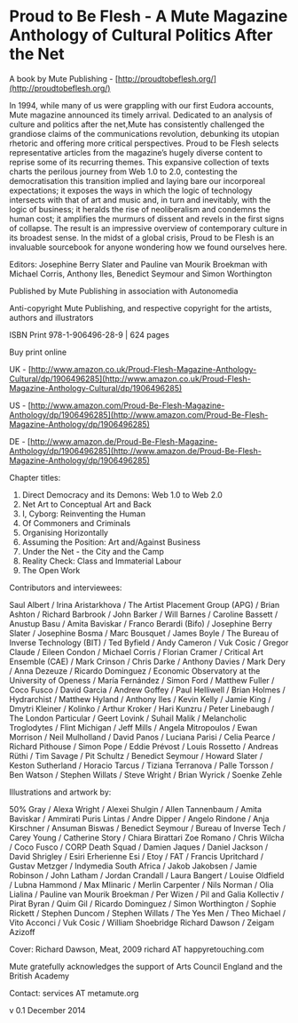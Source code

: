 # Proud to Be Flesh - A Mute Magazine Anthology of Cultural Politics After the Net

A book by Mute Publishing - [http://proudtobeflesh.org/](http://proudtobeflesh.org/)

In 1994, while many of us were grappling with our first Eudora accounts, Mute magazine announced its timely arrival. Dedicated to an analysis of culture and politics after the net,Mute has consistently challenged the grandiose claims of the communications revolution, debunking its utopian rhetoric and offering more critical perspectives. Proud to be Flesh selects representative articles from the magazine’s hugely diverse content to reprise some of its recurring themes. This expansive collection of texts charts the perilous journey from Web 1.0 to 2.0, contesting the democratisation this transition implied and laying bare our incorporeal expectations; it exposes the ways in which the logic of technology intersects with that of art and music and, in turn and inevitably, with the logic of business; it heralds the rise of neoliberalism and condemns the human cost; it amplifies the murmurs of dissent and revels in the first signs of collapse. The result is an impressive overview of contemporary culture in its broadest sense. In the midst of a global crisis, Proud to be Flesh is an invaluable sourcebook for anyone wondering how we found ourselves here.

Editors: Josephine Berry Slater and Pauline van Mourik Broekman with Michael Corris, Anthony Iles, Benedict Seymour and Simon Worthington

Published by Mute Publishing in association with Autonomedia

Anti-copyright Mute Publishing, and respective copyright for the artists, authors and illustrators

ISBN Print 978-1-906496-28-9 | 624 pages

Buy print online

UK - [http://www.amazon.co.uk/Proud-Flesh-Magazine-Anthology-Cultural/dp/1906496285](http://www.amazon.co.uk/Proud-Flesh-Magazine-Anthology-Cultural/dp/1906496285)

US - [http://www.amazon.com/Proud-Be-Flesh-Magazine-Anthology/dp/1906496285](http://www.amazon.com/Proud-Be-Flesh-Magazine-Anthology/dp/1906496285)

DE - [http://www.amazon.de/Proud-Be-Flesh-Magazine-Anthology/dp/1906496285](http://www.amazon.de/Proud-Be-Flesh-Magazine-Anthology/dp/1906496285)

Chapter titles:

1. Direct Democracy and its Demons: Web 1.0 to Web 2.0
2. Net Art to Conceptual Art and Back
3. I, Cyborg: Reinventing the Human
4. Of Commoners and Criminals
5. Organising Horizontally
6. Assuming the Position: Art and/Against Business
7. Under the Net - the City and the Camp
8. Reality Check: Class and Immaterial Labour
9. The Open Work

Contributors and interviewees: 

Saul Albert / Irina Aristarkhova / The Artist Placement Group (APG) / Brian Ashton / Richard Barbrook / John Barker / Will Barnes / Caroline Bassett / Anustup Basu / Amita Baviskar / Franco Berardi (Bifo) / Josephine Berry Slater / Josephine Bosma / Marc Bousquet / James Boyle / The Bureau of Inverse Technology (BIT) / Ted Byfield / Andy Cameron / Vuk Cosic / Gregor Claude / Eileen Condon / Michael Corris / Florian Cramer / Critical Art Ensemble (CAE) / Mark Crinson / Chris Darke / Anthony Davies / Mark Dery / Anna Dezeuze / Ricardo Dominguez / Economic Observatory at the University of Openess / María Fernández / Simon Ford / Matthew Fuller / Coco Fusco / David Garcia / Andrew Goffey / Paul Helliwell / Brian Holmes / Hydrarchist / Matthew Hyland / Anthony Iles / Kevin Kelly / Jamie King / Dmytri Kleiner / Kolinko / Arthur Kroker / Hari Kunzru / Peter Linebaugh / The London Particular / Geert Lovink / Suhail Malik / Melancholic Troglodytes / Flint Michigan / Jeff Mills / Angela Mitropoulos / Ewan Morrison / Neil Mulholland / David Panos / Luciana Parisi / Celia Pearce / Richard Pithouse / Simon Pope / Eddie Prévost / Louis Rossetto / Andreas Rüthi / Tim Savage / Pit Schultz / Benedict Seymour / Howard Slater / Keston Sutherland / Horacio Tarcus / Tiziana Terranova / Palle Torsson / Ben Watson / Stephen Willats / Steve Wright / Brian Wyrick / Soenke Zehle

Illustrations and artwork by: 

50% Gray / Alexa Wright / Alexei Shulgin / Allen Tannenbaum / Amita Baviskar / Ammirati Puris Lintas / Andre Dipper / Angelo Rindone / Anja Kirschner / Ansuman Biswas / Benedict Seymour / Bureau of Inverse Tech / Carey Young / Catherine Story / Chiara Birattari Zoe Romano / Chris Wilcha / Coco Fusco / CORP Death Squad / Damien Jaques / Daniel Jackson / David Shrigley / Esiri Erherienne Esi / Etoy / FAT / Francis Upritchard / Gustav Metzger / Indymedia South Africa / Jakob Jakobsen / Jamie Robinson / John Latham / Jordan Crandall / Laura Bangert / Louise Oldfield / Lubna Hammond / Max Mlinaric / Merlin Carpenter / Nils Norman / Olia Lialina / Pauline van Mourik Broekman / Per Wizen / Pil and Galia Kollectiv / Pirat Byran / Quim Gil / Ricardo Dominguez / Simon Worthington / Sophie Rickett / Stephen Duncom / Stephen Willats / The Yes Men / Theo Michael / Vito Acconci / Vuk Cosic / William Shoebridge Richard Dawson / Zeigam Azizoff

Cover: Richard Dawson, Meat, 2009 richard AT happyretouching.com

Mute gratefully acknowledges the support of Arts Council England and the British Academy

Contact: services AT metamute.org 

v 0.1 December 2014


